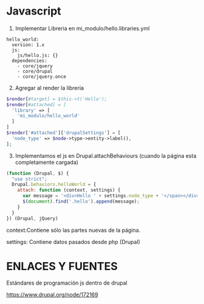 Javascript
========
#### 

1. Implementar Libreria en mi_modulo/hello.libraries.yml
```
hello_world:
  version: 1.x
  js:
    js/hello.js: {}
  dependencies:
    - core/jquery
    - core/drupal
    - core/jquery.once
```

2. Agregar al render la libreria
```php
$render[#target] = $this->t('Hello');
$render[#attached] = [
  'library' => [
    'mi_modulo/hello_world'
  ]
]
$render['#attached']['drupalSettings'] = [
  'node_type' => $node->type->entity->label(),
];    
```

3. Implementamos el js en Drupal.attachBehaviours (cuando la página esta completamente cargada)
```js
(function (Drupal, $) {
  "use strict";
  Drupal.behaviors.helloWorld = {
    attach: function (context, settings) {
      var message = '<div>Hello ' + settings.node_type + '</span></div>'
      $(document).find('.hello').append(message);
    }
  }
}) (Drupal, jQuery)
```
context:Contiene sólo las partes nuevas de la página.

settings: Contiene datos pasados desde php (Drupal)

ENLACES Y FUENTES
=================

Estándares de programación js dentro de drupal

https://www.drupal.org/node/172169

